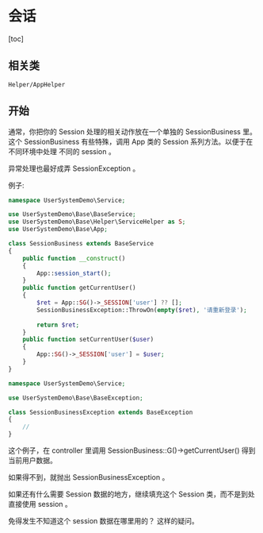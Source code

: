 # 会话
[toc]
## 相关类

`Helper/AppHelper`

## 开始

通常，你把你的 Session 处理的相关动作放在一个单独的 SessionBusiness 里。
这个 SessionBusiness  有些特殊，调用 App 类的 Session 系列方法。以便于在不同环境中处理 不同的 session 。

异常处理也最好成弄 SessionException 。

例子:
```php
namespace UserSystemDemo\Service;

use UserSystemDemo\Base\BaseService;
use UserSystemDemo\Base\Helper\ServiceHelper as S;
use UserSystemDemo\Base\App;

class SessionBusiness extends BaseService
{
    public function __construct()
    {
        App::session_start();
    }
    public function getCurrentUser()
    {
        $ret = App::SG()->_SESSION['user'] ?? [];
        SessionBusinessException::ThrowOn(empty($ret), '请重新登录');
        
        return $ret;
    }
    public function setCurrentUser($user)
    {
        App::SG()->_SESSION['user'] = $user;
    }
}

```
```php
namespace UserSystemDemo\Service;

use UserSystemDemo\Base\BaseException;

class SessionBusinessException extends BaseException
{
    //
}
```

这个例子，在 controller 里调用 SessionBusiness::G()->getCurrentUser() 得到当前用户数据。

如果得不到，就抛出 SessionBusinessException 。

如果还有什么需要 Session 数据的地方，继续填充这个 Session 类，而不是到处直接使用 session 。

免得发生不知道这个 session 数据在哪里用的？ 这样的疑问。